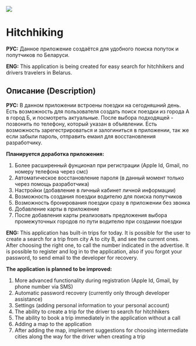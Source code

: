 <img src="https://img.shields.io/badge/Swift-UIKit-brightgreen">

# Hitchhiking

**РУС:** Данное приложение создаётся для удобного поиска попуток и попутчиков по Беларуси.

**ENG:** This application is being created for easy search for hitchhikers and drivers travelers in Belarus.

## Описание (Description)

**РУС:** В данном приложении встроены поездки на сегодняшний день. Есть возможность для пользователя создать поиск поездки из города А в город Б, и посмотреть актуальные. После выбора подходящей - позвонить по телефону, который указан в объявлении. Есть возможность зарегестрироваться и залогиниться в приложении, так же если забыли пароль, отправить емаил для восстановления разработчику.

 **Планируется доработка приложения:**  
 1) Более расширенный фунционал при регистрации (Apple Id, Gmail, по номеру телефона через смс)  
 2) Автоматическое восстановление пароля (в данный момент только через помощь разработчика)  
 3) Настройки (добавление в личный кабинет личной информации)  
 4) Возможность создания поездки водителю для поиска попутчиков  
 5) Возможность бронирования поездки сразу в приложении без звонка  
 6) Добавление карты в приложение  
 7) После добавления карты реализовать предложения выбора промежуточных городов по пути водителю при создании поездки  
 
 **ENG:** This application has built-in trips for today. It is possible for the user to create a search for a trip from city A to city B, and see the current ones. After choosing the right one, to call the number indicated in the advertise. It is possible to register and log in to the application, also if you forgot your password, to send email to the developer for recovery.
 
  **The application is planned to be improved:**  
  1) More advanced functionality during registration (Apple Id, Gmail, by phone number via SMS)  
  2) Automatic password recovery (currently only through developer assistance)  
  3) Settings (adding personal information to your personal account)  
  4) The ability to create a trip for the driver to search for hitchhikers  
  5) The ability to book a trip immediately in the application without a call  
  6) Adding a map to the application  
  7) After adding the map, implement suggestions for choosing intermediate cities along the way for the driver when creating a trip  
